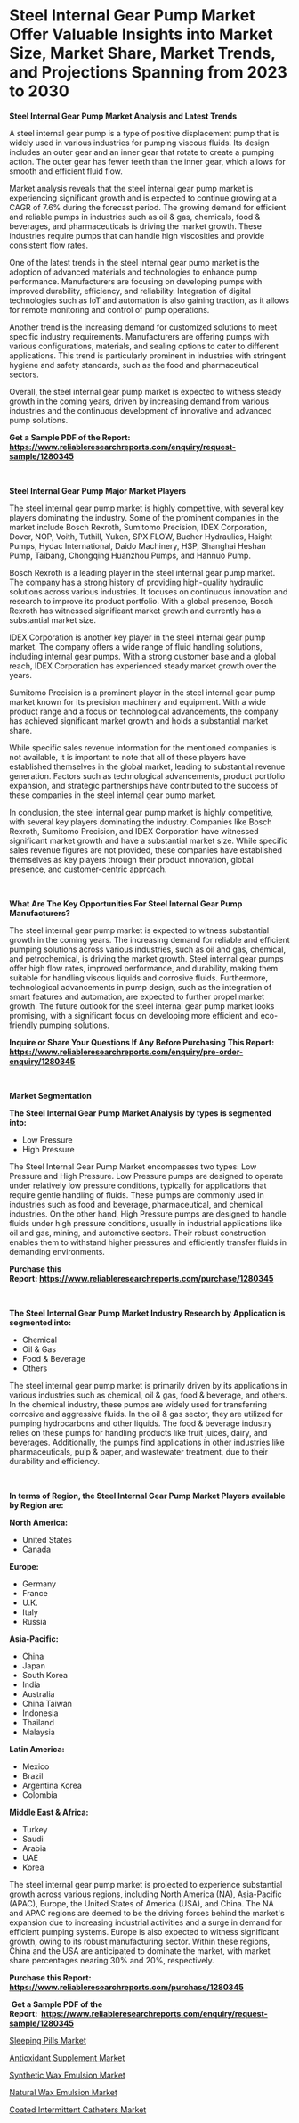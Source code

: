 <p><h1>Steel Internal Gear Pump Market Offer Valuable Insights into Market Size, Market Share, Market Trends, and Projections Spanning from 2023 to 2030</h1></p><p><strong>Steel Internal Gear Pump Market Analysis and Latest Trends</strong></p>
<p><p>A steel internal gear pump is a type of positive displacement pump that is widely used in various industries for pumping viscous fluids. Its design includes an outer gear and an inner gear that rotate to create a pumping action. The outer gear has fewer teeth than the inner gear, which allows for smooth and efficient fluid flow.</p><p>Market analysis reveals that the steel internal gear pump market is experiencing significant growth and is expected to continue growing at a CAGR of 7.6% during the forecast period. The growing demand for efficient and reliable pumps in industries such as oil & gas, chemicals, food & beverages, and pharmaceuticals is driving the market growth. These industries require pumps that can handle high viscosities and provide consistent flow rates.</p><p>One of the latest trends in the steel internal gear pump market is the adoption of advanced materials and technologies to enhance pump performance. Manufacturers are focusing on developing pumps with improved durability, efficiency, and reliability. Integration of digital technologies such as IoT and automation is also gaining traction, as it allows for remote monitoring and control of pump operations.</p><p>Another trend is the increasing demand for customized solutions to meet specific industry requirements. Manufacturers are offering pumps with various configurations, materials, and sealing options to cater to different applications. This trend is particularly prominent in industries with stringent hygiene and safety standards, such as the food and pharmaceutical sectors.</p><p>Overall, the steel internal gear pump market is expected to witness steady growth in the coming years, driven by increasing demand from various industries and the continuous development of innovative and advanced pump solutions.</p></p>
<p><strong>Get a Sample PDF of the Report:&nbsp; <a href="https://www.reliableresearchreports.com/enquiry/request-sample/1280345">https://www.reliableresearchreports.com/enquiry/request-sample/1280345</a></strong></p>
<p>&nbsp;</p>
<p><strong>Steel Internal Gear Pump Major Market Players</strong></p>
<p><p>The steel internal gear pump market is highly competitive, with several key players dominating the industry. Some of the prominent companies in the market include Bosch Rexroth, Sumitomo Precision, IDEX Corporation, Dover, NOP, Voith, Tuthill, Yuken, SPX FLOW, Bucher Hydraulics, Haight Pumps, Hydac International, Daido Machinery, HSP, Shanghai Heshan Pump, Taibang, Chongqing Huanzhou Pumps, and Hannuo Pump.</p><p>Bosch Rexroth is a leading player in the steel internal gear pump market. The company has a strong history of providing high-quality hydraulic solutions across various industries. It focuses on continuous innovation and research to improve its product portfolio. With a global presence, Bosch Rexroth has witnessed significant market growth and currently has a substantial market size.</p><p>IDEX Corporation is another key player in the steel internal gear pump market. The company offers a wide range of fluid handling solutions, including internal gear pumps. With a strong customer base and a global reach, IDEX Corporation has experienced steady market growth over the years.</p><p>Sumitomo Precision is a prominent player in the steel internal gear pump market known for its precision machinery and equipment. With a wide product range and a focus on technological advancements, the company has achieved significant market growth and holds a substantial market share.</p><p>While specific sales revenue information for the mentioned companies is not available, it is important to note that all of these players have established themselves in the global market, leading to substantial revenue generation. Factors such as technological advancements, product portfolio expansion, and strategic partnerships have contributed to the success of these companies in the steel internal gear pump market.</p><p>In conclusion, the steel internal gear pump market is highly competitive, with several key players dominating the industry. Companies like Bosch Rexroth, Sumitomo Precision, and IDEX Corporation have witnessed significant market growth and have a substantial market size. While specific sales revenue figures are not provided, these companies have established themselves as key players through their product innovation, global presence, and customer-centric approach.</p></p>
<p>&nbsp;</p>
<p><strong>What Are The Key Opportunities For Steel Internal Gear Pump Manufacturers?</strong></p>
<p><p>The steel internal gear pump market is expected to witness substantial growth in the coming years. The increasing demand for reliable and efficient pumping solutions across various industries, such as oil and gas, chemical, and petrochemical, is driving the market growth. Steel internal gear pumps offer high flow rates, improved performance, and durability, making them suitable for handling viscous liquids and corrosive fluids. Furthermore, technological advancements in pump design, such as the integration of smart features and automation, are expected to further propel market growth. The future outlook for the steel internal gear pump market looks promising, with a significant focus on developing more efficient and eco-friendly pumping solutions.</p></p>
<p><strong>Inquire or Share Your Questions If Any Before Purchasing This Report: <a href="https://www.reliableresearchreports.com/enquiry/pre-order-enquiry/1280345">https://www.reliableresearchreports.com/enquiry/pre-order-enquiry/1280345</a></strong></p>
<p>&nbsp;</p>
<p><strong>Market Segmentation</strong></p>
<p><strong>The Steel Internal Gear Pump Market Analysis by types is segmented into:</strong></p>
<p><ul><li>Low Pressure</li><li>High Pressure</li></ul></p>
<p><p>The Steel Internal Gear Pump Market encompasses two types: Low Pressure and High Pressure. Low Pressure pumps are designed to operate under relatively low pressure conditions, typically for applications that require gentle handling of fluids. These pumps are commonly used in industries such as food and beverage, pharmaceutical, and chemical industries. On the other hand, High Pressure pumps are designed to handle fluids under high pressure conditions, usually in industrial applications like oil and gas, mining, and automotive sectors. Their robust construction enables them to withstand higher pressures and efficiently transfer fluids in demanding environments.</p></p>
<p><strong>Purchase this Report:&nbsp;<a href="https://www.reliableresearchreports.com/purchase/1280345">https://www.reliableresearchreports.com/purchase/1280345</a></strong></p>
<p>&nbsp;</p>
<p><strong>The Steel Internal Gear Pump Market Industry Research by Application is segmented into:</strong></p>
<p><ul><li>Chemical</li><li>Oil & Gas</li><li>Food & Beverage</li><li>Others</li></ul></p>
<p><p>The steel internal gear pump market is primarily driven by its applications in various industries such as chemical, oil & gas, food & beverage, and others. In the chemical industry, these pumps are widely used for transferring corrosive and aggressive fluids. In the oil & gas sector, they are utilized for pumping hydrocarbons and other liquids. The food & beverage industry relies on these pumps for handling products like fruit juices, dairy, and beverages. Additionally, the pumps find applications in other industries like pharmaceuticals, pulp & paper, and wastewater treatment, due to their durability and efficiency.</p></p>
<p>&nbsp;</p>
<p><strong>In terms of Region, the Steel Internal Gear Pump Market Players available by Region are:</strong></p>
<p>
    <p> <strong> North America: </strong>
        <ul>
            <li>United States</li>
            <li>Canada</li>
        </ul>
        </p> 
    <p> <strong> Europe: </strong>
        <ul>
            <li>Germany</li>
            <li>France</li>
            <li>U.K.</li>
            <li>Italy</li>
            <li>Russia</li>
        </ul>
        </p> 
    <p> <strong> Asia-Pacific: </strong>
        <ul>
            <li>China</li>
            <li>Japan</li>
            <li>South Korea</li>
            <li>India</li>
            <li>Australia</li>
            <li>China Taiwan</li>
            <li>Indonesia</li>
            <li>Thailand</li>
            <li>Malaysia</li>
        </ul>
        </p> 
    <p> <strong> Latin America: </strong>
        <ul>
            <li>Mexico</li>
            <li>Brazil</li>
            <li>Argentina Korea</li>
            <li>Colombia</li>
        </ul>
        </p> 
    <p> <strong> Middle East & Africa: </strong>
        <ul>
            <li>Turkey</li>
            <li>Saudi</li>
            <li>Arabia</li>
            <li>UAE</li>
            <li>Korea</li>
        </ul>
    </p>
    </p>
<p><p>The steel internal gear pump market is projected to experience substantial growth across various regions, including North America (NA), Asia-Pacific (APAC), Europe, the United States of America (USA), and China. The NA and APAC regions are deemed to be the driving forces behind the market's expansion due to increasing industrial activities and a surge in demand for efficient pumping systems. Europe is also expected to witness significant growth, owing to its robust manufacturing sector. Within these regions, China and the USA are anticipated to dominate the market, with market share percentages nearing 30% and 20%, respectively.</p></p>
<p><strong>Purchase this Report: <a href="https://www.reliableresearchreports.com/purchase/1280345">https://www.reliableresearchreports.com/purchase/1280345</a></strong></p>
<p>&nbsp;<strong>Get a Sample PDF of the Report:&nbsp;&nbsp;<a href="https://www.reliableresearchreports.com/enquiry/request-sample/1280345">https://www.reliableresearchreports.com/enquiry/request-sample/1280345</a></strong></p>
<p><strong></strong></p>
<p><p><a href="https://medium.com/@torreyjones2023/sleeping-pills-market-insight-market-trends-growth-forecasted-from-2023-to-2030-41f6dfc715ca">Sleeping Pills Market</a></p><p><a href="https://medium.com/@stoneernser2023/antioxidant-supplement-market-size-growth-forecast-2023-2030-e08c5f34585e">Antioxidant Supplement Market</a></p><p><a href="https://github.com/merzlyukov93/Market-Research-Report-List-1/blob/main/synthetic-wax-emulsion-market.md">Synthetic Wax Emulsion Market</a></p><p><a href="https://github.com/sofyaavrova/Market-Research-Report-List-1/blob/main/natural-wax-emulsion-market.md">Natural Wax Emulsion Market</a></p><p><a href="https://www.linkedin.com/pulse/coated-intermittent-catheters-market-challenges-opportunities/">Coated Intermittent Catheters Market</a></p></p>